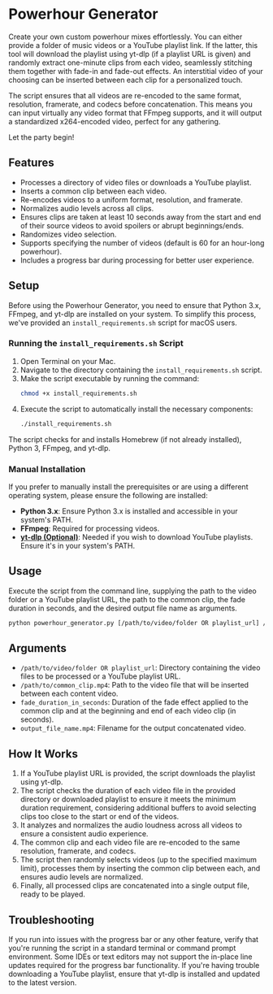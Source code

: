 # Powerhour Generator

Create your own custom powerhour mixes effortlessly. You can either provide a folder of music videos or a YouTube playlist link. If the latter, this tool will download the playlist using yt-dlp (if a playlist URL is given) and randomly extract one-minute clips from each video, seamlessly stitching them together with fade-in and fade-out effects. An interstitial video of your choosing can be inserted between each clip for a personalized touch.

The script ensures that all videos are re-encoded to the same format, resolution, framerate, and codecs before concatenation. This means you can input virtually any video format that FFmpeg supports, and it will output a standardized x264-encoded video, perfect for any gathering.

Let the party begin!

## Features

- Processes a directory of video files or downloads a YouTube playlist.
- Inserts a common clip between each video.
- Re-encodes videos to a uniform format, resolution, and framerate.
- Normalizes audio levels across all clips.
- Ensures clips are taken at least 10 seconds away from the start and end of their source videos to avoid spoilers or abrupt beginnings/ends.
- Randomizes video selection.
- Supports specifying the number of videos (default is 60 for an hour-long powerhour).
- Includes a progress bar during processing for better user experience.

## Setup

Before using the Powerhour Generator, you need to ensure that Python 3.x, FFmpeg, and yt-dlp are installed on your system. To simplify this process, we've provided an `install_requirements.sh` script for macOS users.

### Running the `install_requirements.sh` Script

1. Open Terminal on your Mac.
2. Navigate to the directory containing the `install_requirements.sh` script.
3. Make the script executable by running the command:
   ```bash
   chmod +x install_requirements.sh
   ```
4. Execute the script to automatically install the necessary components:
   ```bash
   ./install_requirements.sh
   ```

The script checks for and installs Homebrew (if not already installed), Python 3, FFmpeg, and yt-dlp.

### Manual Installation

If you prefer to manually install the prerequisites or are using a different operating system, please ensure the following are installed:
- **Python 3.x**: Ensure Python 3.x is installed and accessible in your system's PATH.
- **FFmpeg**: Required for processing videos.
- **[yt-dlp (Optional)](https://github.com/yt-dlp/yt-dlp)**: Needed if you wish to download YouTube playlists. Ensure it's in your system's PATH.

## Usage

Execute the script from the command line, supplying the path to the video folder or a YouTube playlist URL, the path to the common clip, the fade duration in seconds, and the desired output file name as arguments.

```bash
python powerhour_generator.py [/path/to/video/folder OR playlist_url] /path/to/common_clip.mp4 fade_duration_in_seconds output_file_name.mp4
```

## Arguments

- `/path/to/video/folder OR playlist_url`: Directory containing the video files to be processed or a YouTube playlist URL.
- `/path/to/common_clip.mp4`: Path to the video file that will be inserted between each content video.
- `fade_duration_in_seconds`: Duration of the fade effect applied to the common clip and at the beginning and end of each video clip (in seconds).
- `output_file_name.mp4`: Filename for the output concatenated video.

## How It Works

1. If a YouTube playlist URL is provided, the script downloads the playlist using yt-dlp.
2. The script checks the duration of each video file in the provided directory or downloaded playlist to ensure it meets the minimum duration requirement, considering additional buffers to avoid selecting clips too close to the start or end of the videos.
3. It analyzes and normalizes the audio loudness across all videos to ensure a consistent audio experience.
4. The common clip and each video file are re-encoded to the same resolution, framerate, and codecs.
5. The script then randomly selects videos (up to the specified maximum limit), processes them by inserting the common clip between each, and ensures audio levels are normalized.
6. Finally, all processed clips are concatenated into a single output file, ready to be played.

## Troubleshooting

If you run into issues with the progress bar or any other feature, verify that you're running the script in a standard terminal or command prompt environment. Some IDEs or text editors may not support the in-place line updates required for the progress bar functionality. If you're having trouble downloading a YouTube playlist, ensure that yt-dlp is installed and updated to the latest version.
